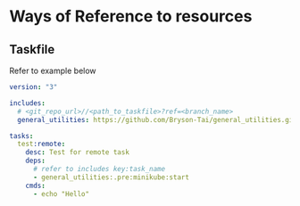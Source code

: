# Ways of Reference to resources

## Taskfile

Refer to example below

```yaml
version: "3"

includes:
  # <git_repo_url>//<path_to_taskfile>?ref=<branch_name>
  general_utilities: https://github.com/Bryson-Tai/general_utilities.git//Taskfile/minikube.yaml?ref=main

tasks:
  test:remote:
    desc: Test for remote task
    deps:
      # refer to includes key:task_name
      - general_utilities:.pre:minikube:start
    cmds:
      - echo "Hello"
```
